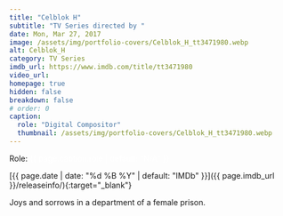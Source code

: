 ```yaml
---
title: "Celblok H"
subtitle: "TV Series directed by "
date: Mon, Mar 27, 2017
image: /assets/img/portfolio-covers/Celblok_H_tt3471980.webp
alt: Celblok_H
category: TV Series
imdb_url: https://www.imdb.com/title/tt3471980
video_url: 
homepage: true
hidden: false
breakdown: false
# order: 0
caption:
  role: "Digital Compositor"
  thumbnail: /assets/img/portfolio-covers/Celblok_H_tt3471980.webp
---
```

Role: <span style="color:white">{{ page.caption.role | default: "N/A" }}</span>

[{{ page.date | date: "%d %B %Y" | default: "IMDb" }}]({{ page.imdb_url }}/releaseinfo/){:target="_blank"}

Joys and sorrows in a department of a female prison.
